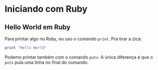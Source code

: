 # Iniciando com Ruby

## Hello World em Ruby
Para printar algo no Ruby, eu uso o comando `print`. Pra tirar a zica:
```rb
print "Hello World"
```
Podemo printar também com o comando `puts`. A única diferença é que o `puts` pula uma linha no final do comando.